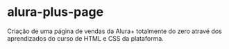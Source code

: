 # alura-plus-page
Criação de uma página de vendas da Alura+ totalmente do zero atravé dos aprendizados do curso de HTML e CSS da plataforma.
